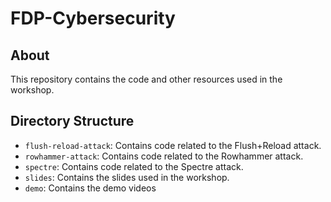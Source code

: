 # FDP-Cybersecurity

## About
This repository contains the code and other resources used in the workshop.


## Directory Structure

- `flush-reload-attack`: Contains code related to the Flush+Reload attack.
- `rowhammer-attack`: Contains code related to the Rowhammer attack.
- `spectre`: Contains code related to the Spectre attack.
- `slides`: Contains the slides used in the workshop.
- `demo`: Contains the demo videos
